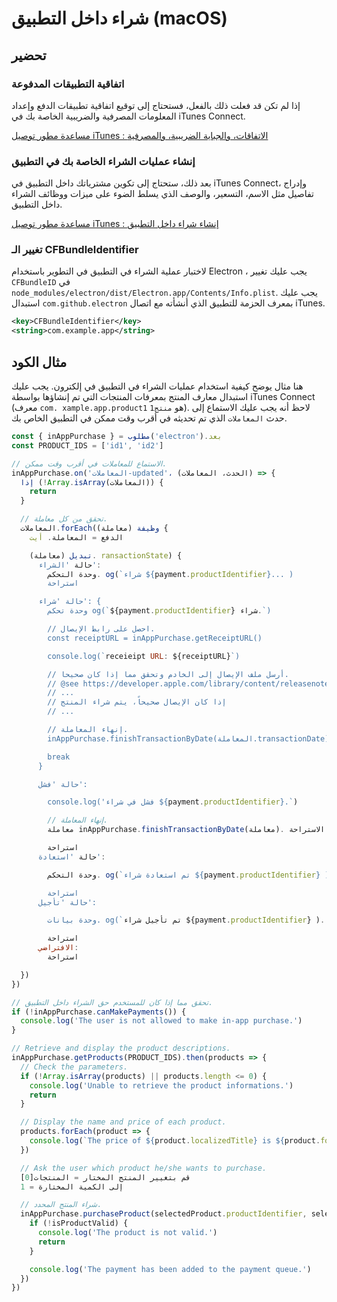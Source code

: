 # شراء داخل التطبيق (macOS)

## تحضير

### اتفاقية التطبيقات المدفوعة
إذا لم تكن قد فعلت ذلك بالفعل، فستحتاج إلى توقيع اتفاقية تطبيقات الدفع وإعداد المعلومات المصرفية والضريبية الخاصة بك في iTunes Connect.

[مساعدة مطور توصيل iTunes : الاتفاقات، والجباية الضريبية، والمصرفية](https://help.apple.com/itunes-connect/developer/#/devb6df5ee51)

### إنشاء عمليات الشراء الخاصة بك في التطبيق
بعد ذلك، ستحتاج إلى تكوين مشترياتك داخل التطبيق في iTunes Connect، وإدراج تفاصيل مثل الاسم، التسعير، والوصف الذي يسلط الضوء على ميزات ووظائف الشراء داخل التطبيق.

[مساعدة مطور توصيل iTunes : إنشاء شراء داخل التطبيق](https://help.apple.com/itunes-connect/developer/#/devae49fb316)

### تغيير الـ CFBundleIdentifier

لاختبار عملية الشراء في التطبيق في التطوير باستخدام Electron ، يجب عليك تغيير `CFBundleID` في `node_modules/electron/dist/Electron.app/Contents/Info.plist`. يجب عليك استبدال `com.github.electron` بمعرف الحزمة للتطبيق الذي أنشأته مع اتصال iTunes.

```xml
<key>CFBundleIdentifier</key>
<string>com.example.app</string>
```

## مثال الكود

هنا مثال يوضح كيفية استخدام عمليات الشراء في التطبيق في إلكترون. يجب عليك استبدال معارف المنتج بمعرفات المنتجات التي تم إنشاؤها بواسطة iTunes Connect (معرف `com. xample.app.product1` هو `منتج1`). لاحظ أنه يجب عليك الاستماع إلى حدث `المعاملات` الذي تم تحديثه في أقرب وقت ممكن في التطبيق الخاص بك.

```javascript
const { inAppPurchase } = مطلوب('electron').بعد
const PRODUCT_IDS = ['id1', 'id2']

// الاستماع للمعاملات في أقرب وقت ممكن.
inAppPurchase.on('المعاملات-updated'، (الحدث، المعاملات) => {
  إذا (!Array.isArray(المعاملات)) {
    return
  }

  // تحقق من كل معاملة.
  المعاملات.forEach(وظيفة (معاملة) {
    الدفع = المعاملة. أيت

    تبديل (معاملة). ransactionState) {
      حالة 'الشراء':
        وحدة التحكم. og(`شراء ${payment.productIdentifier}... )
        استراحة

      حالة 'شراء': {
        وحدة تحكم og(`${payment.productIdentifier} شراء.`)

        // احصل على رابط الإيصال.
        const receiptURL = inAppPurchase.getReceiptURL()

        console.log(`receieipt URL: ${receiptURL}`)

        // أرسل ملف الإيصال إلى الخادم وتحقق مما إذا كان صحيحا.
        // @see https://developer.apple.com/library/content/releasenotes/General/ValidateAppStorereceieipt/Chapters/ValidateRemotely.html
        // ...
        // إذا كان الإيصال صحيحاً، يتم شراء المنتج
        // ...

        // إنهاء المعاملة.
        inAppPurchase.finishTransactionByDate(المعاملة.transactionDate)

        break
      }

      حالة 'فشل':

        console.log('فشل في شراء ${payment.productIdentifier}.`)

        // إنهاء المعاملة.
        معاملة inAppPurchase.finishTransactionByDate(معاملة). تاريخ الاستراحة)

        استراحة
      حالة 'استعادة':

        وحدة التحكم. og(`تم استعادة شراء ${payment.productIdentifier} ). )

        استراحة
      حالة 'تأجيل':

        وحدة بيانات. og(`تم تأجيل شراء ${payment.productIdentifier} ). )

        استراحة
      الافتراضي:
        استراحة

  })
})

// تحقق مما إذا كان للمستخدم حق الشراء داخل التطبيق.
if (!inAppPurchase.canMakePayments()) {
  console.log('The user is not allowed to make in-app purchase.')
}

// Retrieve and display the product descriptions.
inAppPurchase.getProducts(PRODUCT_IDS).then(products => {
  // Check the parameters.
  if (!Array.isArray(products) || products.length <= 0) {
    console.log('Unable to retrieve the product informations.')
    return
  }

  // Display the name and price of each product.
  products.forEach(product => {
    console.log(`The price of ${product.localizedTitle} is ${product.formattedPrice}.`)
  })

  // Ask the user which product he/she wants to purchase.
  قم بتغيير المنتج المختار = المنتجات[0]
  إلى الكمية المختارة = 1

  // شراء المنتج المحدد.
  inAppPurchase.purchaseProduct(selectedProduct.productIdentifier, selectedQuantity).then(isProductValid => {
    if (!isProductValid) {
      console.log('The product is not valid.')
      return
    }

    console.log('The payment has been added to the payment queue.')
  })
})
```

